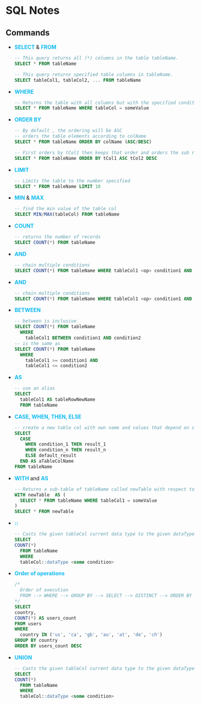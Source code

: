 # SQL Notes

## Commands

- <b style="color:#0FBAF1"> SELECT </b> & <b style="color:#0FBAF1"> FROM </b>  
  ```SQL
  -- This query returns all (*) columns in the table tableName.
  SELECT * FROM tableName

  -- This query returns specified table columns in tableName.
  SELECT tableCol1, tableCol2, ... FROM tableName
  ```
- <b style="color:#0FBAF1"> WHERE </b>
  ```SQL
  -- Returns the table with all columns but with the specified condition by WHERE
  SELECT * FROM tableName WHERE tableCol = someValue
  ```
- <b style="color:#0FBAF1"> ORDER BY </b> 
  ```SQL
  -- By default , the ordering will be ASC
  -- orders the table elements according to colName
  SELECT * FROM tableName ORDER BY colName (ASC/DESC)

  -- First orders by tCol1 then keeps that order and orders the sub rows by tCol2
  SELECT * FROM tableName ORDER BY tCol1 ASC tCol2 DESC
  ```
- <b style="color:#0FBAF1"> LIMIT </b>
  ```SQL
  -- Limits the table to the number specified
  SELECT * FROM tableName LIMIT 10
  ```
- <b style="color:#0FBAF1"> MIN </b> & <b style="color:#0FBAF1"> MAX </b>  
  ```SQL
  -- find the min value of the table col
  SELECT MIN/MAX(tableCol) FROM tableName
  ```
- <b style="color:#0FBAF1"> COUNT </b>
  ```SQL
  -- returns the number of records 
  SELECT COUNT(*) FROM tableName
  ```
- <b style="color:#0FBAF1"> AND </b>
  ```SQL
  -- chain multiple conditions 
  SELECT COUNT(*) FROM tableName WHERE tableCol1 <op> condition1 AND tableCol2 <op> condition2
  ```
- <b style="color:#0FBAF1"> AND </b>
  ```SQL
  -- chain multiple conditions 
  SELECT COUNT(*) FROM tableName WHERE tableCol1 <op> condition1 AND tableCol2 <op> condition2
  ```
- <b style="color:#0FBAF1"> BETWEEN </b>
  ```SQL
  -- between is inclusive
  SELECT COUNT(*) FROM tableName 
    WHERE 
      tableCol1 BETWEEN condition1 AND condition2
  -- is the same as
  SELECT COUNT(*) FROM tableName 
    WHERE 
      tableCol1 >= condition1 AND 
      tableCol1 <= condition2
  ```
- <b style="color:#0FBAF1"> AS </b>
  ```SQL
  -- use an alias
  SELECT 
    tableCol1 AS tableRowNewName
    FROM tableName
  ```
- <b style="color:#0FBAF1"> CASE, WHEN, THEN, ELSE </b>
  ```SQL
  -- create a new table col with own name and values that depend on conditions
  SELECT 
    CASE
      WHEN condition_1 THEN result_1
      WHEN condition_n THEN result_n
      ELSE default_result
    END AS aTableColName
  FROM tableName
  ```
- <b style="color:#0FBAF1"> WITH </b> and <b style="color:#0FBAF1"> AS </b> 
  ```SQL
  -- Returns a sub-table of tableName called newTable with respect to the condition of WHERE
  WITH newTable  AS (
    SELECT * FROM tableName WHERE tableCol1 = someValue
  )
  SELECT * FROM newTable
  ```
- <b style="color:#0FBAF1"> :: </b>
  ```SQL
  -- Casts the given tableCol current data type to the given dataType
  SELECT 
  COUNT(*)
    FROM tableName
    WHERE
    tableCol::dataType <some condition>
  ```
- <b style="color:#0FBAF1"> Order of operations </b>
  ```SQL 
  /*
    Order of execution
    FROM --> WHERE --> GROUP BY --> SELECT --> DISTINCT --> ORDER BY --> LIMIT
  */
  SELECT
  country,
  COUNT(*) AS users_count
  FROM users
  WHERE
    country IN ('us', 'ca', 'gb', 'au', 'at', 'de', 'ch')
  GROUP BY country
  ORDER BY users_count DESC
  ```
- <b style="color:#0FBAF1"> UNION </b>
  ```SQL
  -- Casts the given tableCol current data type to the given dataType
  SELECT 
  COUNT(*)
    FROM tableName
    WHERE
    tableCol::dataType <some condition>
  ```

